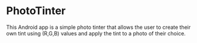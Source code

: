 # PhotoTinter

This Android app is a simple photo tinter that allows the user to create their own tint using (R,G,B) values and apply
the tint to a photo of their choice.

